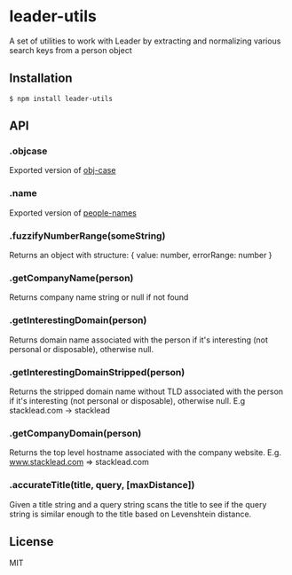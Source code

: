 
# leader-utils

  A set of utilities to work with Leader by extracting
  and normalizing various search keys from a person object

## Installation

    $ npm install leader-utils

## API

### .objcase

  Exported version of [obj-case](https://github.com/tedjt/objcase)

### .name

  Exported version of [people-names](https://github.com/tedjt/people-names)

### .fuzzifyNumberRange(someString)

  Returns an object with structure:
  {
    value: number,
    errorRange: number
  }

### .getCompanyName(person)

  Returns company name string or null if not found

### .getInterestingDomain(person)

  Returns domain name associated with the person if it's interesting (not personal or disposable), otherwise null.

### .getInterestingDomainStripped(person)

  Returns the stripped domain name without TLD associated with the person if it's interesting (not personal or disposable), otherwise null. E.g stacklead.com -> stacklead

### .getCompanyDomain(person)

  Returns the top level hostname associated with the company website. E.g. www.stacklead.com => stacklead.com

### .accurateTitle(title, query, [maxDistance])
  Given a title string and a query string scans the title to see if the query string is similar enough to the title based on Levenshtein distance.

## License

  MIT
